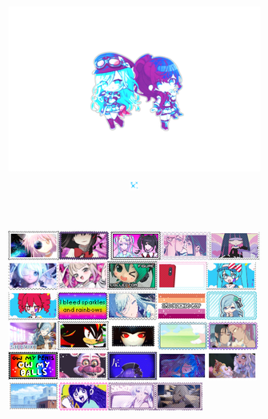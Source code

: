 ‎ ‎ ‎ ‎ ‎ ‎ ‎ ‎ ‎ ‎ ‎ ‎ ‎ ‎ ‎ ‎ ‎ ‎ ‎ 
‎ ‎ ‎ ‎ ‎ ‎ ‎‎ ‎ ‎ ‎ ‎  ‎ ‎ ‎ ‎ ‎ ‎ ‎ ‎ ‎ ‎ ‎ ‎ ‎ ‎ ‎ ‎ ‎ ‎ ‎ ‎ ‎ ‎ ‎ ‎ ‎ ‎ ‎ ‎ ‎ ‎ ‎ ‎ ‎ ‎ ‎ ‎ ‎ ‎
![hi](https://github.com/adorelace/adorelace/blob/4d416f3ca170a303aaeb9091c0f4f5053685b649/my-image.png)
<br>

 

<p align="center">
  <img  src="https://github.com/adorelace/adorelace/blob/55f4211ecc85486154a6ed89e8709a0c1a233676/8d255199.gif">
</p>

<br>
<br>
<br>
   
![STAMPS](https://github.com/adorelace/adorelace/blob/36b4fe9af58071181465e7b479cf4ab26d957564/5ki36q.gif)![homura](https://github.com/adorelace/adorelace/blob/4e269bbaec47b59349d3400d93d12867a85138ad/tumblr_9aedd371e0f6ba6d17fbb8422babf5fa_db452106_100.webp) ![morestamps](https://github.com/adorelace/adorelace/blob/36b4fe9af58071181465e7b479cf4ab26d957564/kangel_and_ame_chan_stamp_by_scenekel_dfybcxm-fullview.png)![mizisua](https://github.com/adorelace/adorelace/blob/36b4fe9af58071181465e7b479cf4ab26d957564/tumblr_3869cb19869766d207187b7b046c88f9_2b0a67c2_100.png)![sotcking](https://github.com/adorelace/adorelace/blob/36b4fe9af58071181465e7b479cf4ab26d957564/d3ks230-06729a81-2006-4fcc-8081-e1a910d53602.gif)![baby](https://github.com/adorelace/adorelace/blob/36b4fe9af58071181465e7b479cf4ab26d957564/Tumblr-l-249041021386402.png)![kangel](https://github.com/adorelace/adorelace/blob/36b4fe9af58071181465e7b479cf4ab26d957564/Tumblr-l-213132574219214.png)![car](https://github.com/adorelace/adorelace/blob/36b4fe9af58071181465e7b479cf4ab26d957564/tumblr-d7b5f8ef0e1c39c86e3e76afd42eec7e-c14b2e08-100.png)![kangel](https://github.com/adorelace/adorelace/blob/29e693b68e64eec3427122b686b2bc54fd64b624/tumblr_0b250c54dea4229df5d7a47f7c011911_d187c862_100.webp)![mesmerizermiku](https://github.com/adorelace/adorelace/blob/36b4fe9af58071181465e7b479cf4ab26d957564/tumblr_05709a5f0eb47da30aee563c462a7338_7324b965_100.webp)![mesmerizerteto](https://github.com/adorelace/adorelace/blob/36b4fe9af58071181465e7b479cf4ab26d957564/tumblr_b3c387650d8c66e62d87eaaadc502073_0e66996a_100.webp)![rainbows](https://github.com/adorelace/adorelace/blob/36b4fe9af58071181465e7b479cf4ab26d957564/Tumblr-l-161400779030719.gif)![shizook](https://github.com/adorelace/adorelace/blob/36b4fe9af58071181465e7b479cf4ab26d957564/mt3xjq.png)![fags](https://github.com/adorelace/adorelace/blob/36b4fe9af58071181465e7b479cf4ab26d957564/im_fuckin_gay_lesbian_vers_3_by_crystalstamps_ddctir3-fullview.png)![shizubaby](https://github.com/adorelace/adorelace/blob/36b4fe9af58071181465e7b479cf4ab26d957564/ezgif-2-bd7b1220e0.gif)![tehe](https://github.com/adorelace/adorelace/blob/36b4fe9af58071181465e7b479cf4ab26d957564/da0dai.gif)![SHADOW](https://github.com/adorelace/adorelace/blob/36b4fe9af58071181465e7b479cf4ab26d957564/Tumblr_l_16555970352067.gif)![celeste](https://github.com/adorelace/adorelace/blob/29e693b68e64eec3427122b686b2bc54fd64b624/tumblr_3da467ff1340c78400b741515258dfda_9a52d179_100.webp)![wiege](https://github.com/adorelace/adorelace/blob/6ab266357478b1e0a45f3e0c206c9a63ae4237c8/tumblr_c2c2fe0fef84ba5fa22af22d0a14f3ac_0064a8de_100.webp)![mizisua](https://github.com/adorelace/adorelace/blob/6ab266357478b1e0a45f3e0c206c9a63ae4237c8/tumblr_61d3c6eaa729c461b8000778eb89e7b3_bd5721e0_100.webp)![balls](https://github.com/adorelace/adorelace/blob/6ab266357478b1e0a45f3e0c206c9a63ae4237c8/tumblr_aa3000056dc48a8249bf3143bda20a85_008cc988_100.png)![funtimefoxy](https://github.com/adorelace/adorelace/blob/6ab266357478b1e0a45f3e0c206c9a63ae4237c8/tumblr_166a7fa4ddae8419e10135407697a28e_40894576_100.png)![mafuyubug](https://github.com/adorelace/adorelace/blob/505a93b356fa1f345c27ee624946d2db17f3ec94/tumblr_77463ef2e62981681a7d9a4ab7146fec_294841d0_100.webp)![shizuhalloween](https://github.com/adorelace/adorelace/blob/505a93b356fa1f345c27ee624946d2db17f3ec94/tumblr_3b48dea5588d85ddfb21bf6fd04322c0_0e875759_100.gif)![dapple](https://github.com/adorelace/adorelace/blob/505a93b356fa1f345c27ee624946d2db17f3ec94/tumblr_67991967865333b3ba7a67cfa9719efe_a8f050e4_100.webp)![moreshizu](https://github.com/adorelace/adorelace/blob/505a93b356fa1f345c27ee624946d2db17f3ec94/tumblr_027ba9490690ee373fd3f5dab787808e_634c0464_250.webp)![mari](https://github.com/adorelace/adorelace/blob/505a93b356fa1f345c27ee624946d2db17f3ec94/tumblr_000447fe58fd205652f309e0f8a4e8bd_623f287e_100.webp)![robin](https://github.com/adorelace/adorelace/blob/c6854ab731a4f8d62713dd45546d21b5100a2e48/tumblr_8fcbe58cae41292d6664bda8011d6f16_9dce5aa5_100.webp)![morerobin](https://github.com/adorelace/adorelace/blob/c6854ab731a4f8d62713dd45546d21b5100a2e48/tumblr_bd515a0b2fa05055882e015f616e605b_d1b8f169_100.webp)
